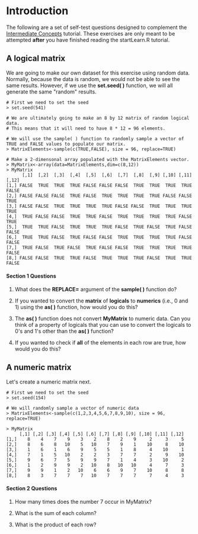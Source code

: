 # Introduction

The following are a set of self-test questions designed to complement the [Intermediate Concepts](https://github.com/aazaff/startLearn.R/blob/master/intermediateConcepts.md) tutorial. These exercises are only meant to be attempted **after** you have finished reading the startLearn.R tutorial.

## A logical matrix

We are going to make our own dataset for this exercise using random data. Normally, because the data is random, we would not be able to see the same results. However, if we use the **set.seed( )** function, we will all generate the same "random" results.

````
# First we need to set the seed
> set.seed(541)

# We are ultimately going to make an 8 by 12 matrix of random logical data. 
# This means that it will need to have 8 * 12 = 96 elements.

# We will use the sample( ) function to randomly sample a vector of TRUE and FALSE values to populate our matrix.
> MatrixElements<-sample(c(TRUE,FALSE), size = 96, replace=TRUE)

# Make a 2-dimensonal array populated with the MatrixElements vector.
> MyMatrix<-array(data=MatrixElements,dim=c(8,12))
> MyMatrix
      [,1]  [,2]  [,3]  [,4]  [,5]  [,6]  [,7]  [,8]  [,9] [,10] [,11] [,12]
[1,] FALSE  TRUE  TRUE  TRUE FALSE FALSE FALSE  TRUE  TRUE  TRUE  TRUE FALSE
[2,] FALSE FALSE FALSE  TRUE FALSE  TRUE  TRUE  TRUE  TRUE FALSE FALSE  TRUE
[3,] FALSE FALSE  TRUE  TRUE  TRUE  TRUE FALSE FALSE  TRUE  TRUE  TRUE  TRUE
[4,]  TRUE FALSE FALSE  TRUE  TRUE FALSE  TRUE  TRUE  TRUE  TRUE FALSE  TRUE
[5,]  TRUE  TRUE FALSE  TRUE  TRUE  TRUE FALSE  TRUE FALSE  TRUE FALSE FALSE
[6,]  TRUE  TRUE FALSE  TRUE FALSE FALSE  TRUE  TRUE  TRUE  TRUE FALSE FALSE
[7,]  TRUE FALSE  TRUE FALSE  TRUE FALSE FALSE  TRUE  TRUE  TRUE  TRUE FALSE
[8,] FALSE FALSE  TRUE  TRUE FALSE  TRUE  TRUE  TRUE FALSE  TRUE  TRUE FALSE
````

#### Section 1 Questions
1. What does the **REPLACE=** argument of the **sample( )** function do?

1. If you wanted to convert the **matrix** of **logicals** to **numerics** (i.e., 0 and 1) using the **as( )** function, how would you do this?

2. The **as( )** function does not convert **MyMatrix** to numeric data. Can you think of a property of logicals that you can use to convert the logicals to 0's and 1's other than the **as( )** function?

3. If you wanted to check if **all** of the elements in each row are true, how would you do this?

## A numeric matrix

Let's create a numeric matrix next.

````
# First we need to set the seed
> set.seed(154)

# We will randomly sample a vector of numeric data
> MatrixElements<-sample(c(1,2,3,4,5,6,7,8,9,10), size = 96, replace=TRUE)

> MyMatrix
     [,1] [,2] [,3] [,4] [,5] [,6] [,7] [,8] [,9] [,10] [,11] [,12]
[1,]    8    4    7    9    3    2    8    2    9     2     3     5
[2,]    8    6    8   10    5   10    7    9    1    10     8    10
[3,]    1    6    1    6    9    5    5    1    8     4    10     1
[4,]    7    1    5   10    2    2    3    7    7     2     9    10
[5,]    9    6    7    5    9    9    7    1    4     3    10     2
[6,]    1    2    9    9    2   10    8   10   10     4     7     3
[7,]    9    9    1    2   10    6    6    9    7    10     8     8
[8,]    8    3    7    7    7   10    7    7    7     7     4     3
````

#### Section 2 Questions
1. How many times does the number 7 occur in MyMatrix?

2. What is the sum of each column?

3. What is the product of each row?

